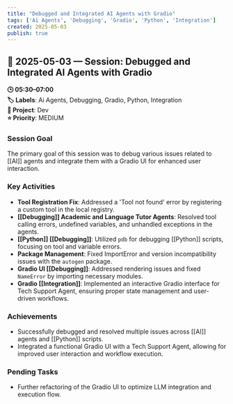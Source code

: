 ```yaml
---
title: "Debugged and Integrated AI Agents with Gradio"
tags: ['Ai Agents', 'Debugging', 'Gradio', 'Python', 'Integration']
created: 2025-05-03
publish: true
---
```


## 📅 2025-05-03 — Session: Debugged and Integrated AI Agents with Gradio

**🕒 05:30–07:00**  
**🏷️ Labels**: Ai Agents, Debugging, Gradio, Python, Integration  
**📂 Project**: Dev  
**⭐ Priority**: MEDIUM  


### Session Goal
The primary goal of this session was to debug various issues related to [[AI]] agents and integrate them with a Gradio UI for enhanced user interaction.

### Key Activities
- **Tool Registration Fix**: Addressed a 'Tool not found' error by registering a custom tool in the local registry.
- **[[Debugging]] Academic and Language Tutor Agents**: Resolved tool calling errors, undefined variables, and unhandled exceptions in the agents.
- **[[Python]] [[Debugging]]**: Utilized `pdb` for debugging [[Python]] scripts, focusing on tool and variable errors.
- **Package Management**: Fixed ImportError and version incompatibility issues with the `autogen` package.
- **Gradio UI [[Debugging]]**: Addressed rendering issues and fixed `NameError` by importing necessary modules.
- **Gradio [[Integration]]**: Implemented an interactive Gradio interface for Tech Support Agent, ensuring proper state management and user-driven workflows.

### Achievements
- Successfully debugged and resolved multiple issues across [[AI]] agents and [[Python]] scripts.
- Integrated a functional Gradio UI with a Tech Support Agent, allowing for improved user interaction and workflow execution.

### Pending Tasks
- Further refactoring of the Gradio UI to optimize LLM integration and execution flow.
